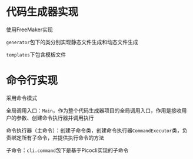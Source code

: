 # 代码生成器实现

使用FreeMaker实现

`generator`包下的类分别实现静态文件生成和动态文件生成

`templates`下包含模板文件


# 命令行实现

采用命令模式

全局调用入口：`Main`，作为整个代码生成器项目的全局调用入口，作用是接收用户的参数、创建命令执行器并调用执行

命令执行器（主命令）：创建子命令类，创建命令执行器`CommandExecutor`类，负责绑定所有子命令，并提供执行命令的方法

子命令：`cli.command`包下是基于Picocli实现的子命令
